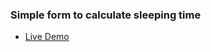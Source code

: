 ### Simple form to calculate sleeping time

- [Live Demo](https://junihub.github.io/JSassignment1/)

